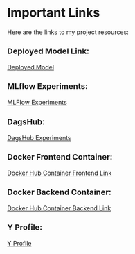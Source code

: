 # Important Links

Here are the links to my project resources:
<h3 style="font-size:18px;">Deployed Model Link:</h3>
<div markdown="1">
    <a href="paste link here" target="_blank">Deployed Model</a>
</div>
<h3 style="font-size:18px;">MLflow Experiments:</h3>
<div markdown="1">
    <a href="https://dagshub.com/chinmay.gedam30/Water_qu.mlflow/#/experiments/6?searchFilter=&orderByKey=attributes.start_time&orderByAsc=false&startTime=ALL&lifecycleFilter=Active&modelVersionFilter=All+Runs&datasetsFilter=W10%3D" target="_blank">MLFlow Experiments</a>
</div>
<h3 style="font-size:18px;">DagsHub:</h3>
<div markdown="1">
    <a href="https://dagshub.com/chinmay.gedam30/Water_qu/experiments" target="_blank">DagsHub Experiments</a>
</div>
<h3 style="font-size:18px;">Docker Frontend Container:</h3>
<div markdown="1">
    <a href="https://hub.docker.com/repository/docker/chinmaygedam30/potability-api/general" target="_blank">Docker Hub Container Frontend Link</a>
</div>
<h3 style="font-size:18px;">Docker Backend Container:</h3>
<div markdown="1">
    <a href="https://hub.docker.com/repository/docker/chinmaygedam30/potability-api/general" target="_blank">Docker Hub Container Backend Link</a>
</div>
<h3 style="font-size:18px;">Y Profile:</h3>
<div markdown="1">
    <a href="file:///C:/Users/chinm/Documents/3.%20Study%20Material/EAS%20503_Python%20Programming/NP2/report.html" target="_blank">Y Profile</a>
</div>

